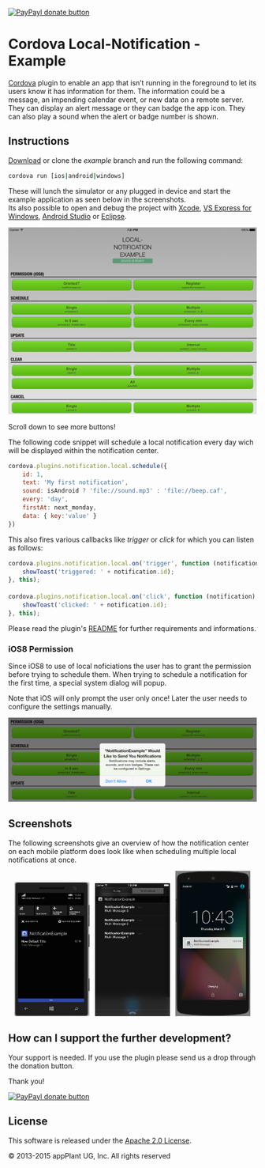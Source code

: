 
[![PayPayl donate button](https://img.shields.io/badge/paypal-donate-yellow.svg)](https://www.paypal.com/cgi-bin/webscr?cmd=_s-xclick&hosted_button_id=L3HKQCD9UA35A "Donate once-off to this project using Paypal")

Cordova Local-Notification - Example
====================================

[Cordova][cordova] plugin to enable an app that isn’t running in the foreground to let its users know it has information for them. The information could be a message, an impending calendar event, or new data on a remote server. They can display an alert message or they can badge the app icon. They can also play a sound when the alert or badge number is shown.

## Instructions
[Download][zip] or clone the _example_ branch and run the following command:

```bash
cordova run [ios|android|windows]
```

These will lunch the simulator or any plugged in device and start the example application as seen below in the screenshots.<br/>
Its also possible to open and debug the project with [Xcode][xcode], [VS Express for Windows][vsexpress], [Android Studio][studio] or [Eclipse][eclipse].

<p align="center">
    <img src="images/overview.png"></img>
</p>

Scroll down to see more buttons!

The following code snippet will schedule a local notification every day wich will be displayed within the notification center.

```javascript
cordova.plugins.notification.local.schedule({
    id: 1,
    text: 'My first notification',
    sound: isAndroid ? 'file://sound.mp3' : 'file://beep.caf',
    every: 'day',
    firstAt: next_monday,
    data: { key:'value' }
})
```

This also fires various callbacks like _trigger_ or _click_ for which you can listen as follows:

```javascript
cordova.plugins.notification.local.on('trigger', function (notification) {
    showToast('triggered: ' + notification.id);
}, this);

cordova.plugins.notification.local.on('click', function (notification) {
    showToast('clicked: ' + notification.id);
}, this);
```

Please read the plugin's [README][readme] for further requirements and informations.


### iOS8 Permission
Since iOS8 to use of local noficiations the user has to grant the permission before trying to schedule them. When trying to schedule a notification for the first time, a special system dialog will popup.

Note that iOS will only prompt the user only once! Later the user needs to configure the settings manually.

<p align="center">
    <img src="images/permission.png"></img>
</p>

## Screenshots
The following screenshots give an overview of how the notification center on each mobile platform does look like when scheduling multiple local notifications at once.

<p align="center">
    <img width="30%" src="images/windows.png"></img>
    &nbsp;
    <img width="30%" src="images/ios.png"></img>
    &nbsp;
    <img width="30%" src="images/android.png"></img>
</p>


## How can I support the further development?
Your support is needed. If you use the plugin please send us a drop through the donation button.

Thank you!

[![PayPayl donate button](https://img.shields.io/badge/paypal-donate-yellow.svg)](https://www.paypal.com/cgi-bin/webscr?cmd=_s-xclick&hosted_button_id=L3HKQCD9UA35A "Donate once-off to this project using Paypal")


## License

This software is released under the [Apache 2.0 License][apache2_license].

© 2013-2015 appPlant UG, Inc. All rights reserved


[cordova]: https://cordova.apache.org
[readme]: https://github.com/katzer/cordova-plugin-local-notifications/blob/master/README.md
[zip]: https://github.com/katzer/cordova-plugin-local-notifications/archive/example.zip
[xcode]: https://developer.apple.com/xcode/
[vsexpress]: https://www.visualstudio.com/en-us/products/visual-studio-express-vs.aspx
[studio]: https://developer.android.com/sdk/installing/studio.html
[eclipse]: https://developer.android.com/sdk/index.html
[apache2_license]: http://opensource.org/licenses/Apache-2.0

